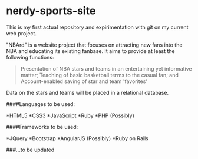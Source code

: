 # nerdy-sports-site
This is my first actual repository and expirimentation with git on my current web project.

"NBArd" is a website project that focuses on attracting new fans into the NBA and educating its existing fanbase. It aims to
provide at least the following functions:

>Presentation of NBA stars and teams in an entertaining yet informative matter;
>Teaching of basic basketball terms to the casual fan; and
>Account-enabled saving of star and team 'favorites'

Data on the stars and teams will be placed in a relational database.

####Languages to be used:

*HTML5
*CSS3
*JavaScript
*Ruby
*PHP (Possibly)

####Frameworks to be used:

*JQuery
*Bootstrap
*AngularJS (Possibly)
*Ruby on Rails

###...to be updated